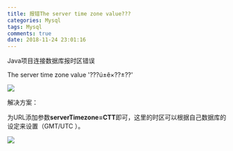 ```yaml
---
title: 报错The server time zone value???
categories: Mysql
tags: Mysql
comments: true
date: 2018-11-24 23:01:16
---
```


Java项目连接数据库报时区错误

The server time zone value '???ú±ê×??±??'

<!-- more -->

![](https://javabasics-1257838768.cos.ap-beijing.myqcloud.com/Mysql/The%20server%20time%20zone%20value/mysql%E6%97%B6%E5%8C%BA.png)



解决方案：

为URL添加参数**serverTimezone=CTT**即可，这里的时区可以根据自己数据库的设定来设置（GMT/UTC ）。

![](https://javabasics-1257838768.cos.ap-beijing.myqcloud.com/Mysql/The%20server%20time%20zone%20value/mysql%E9%85%8D%E7%BD%AE.png)



